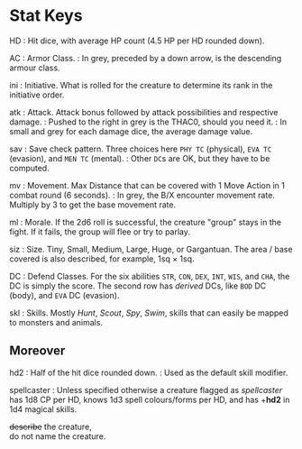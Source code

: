 
# Stat Keys

HD
: Hit dice, with average HP count (4.5 HP per HD rounded down).

AC
: Armor Class.
: In grey, preceded by a down arrow, is the descending armour class.

ini
: Initiative. What is rolled for the creature to determine its rank in the initiative order.

atk
: Attack. Attack bonus followed by attack possibilities and respective damage.
: Pushed to the right in grey is the THAC0, should you need it.
: In small and grey for each damage dice, the average damage value.

sav
: Save check pattern. Three choices here `PHY TC` (physical), `EVA TC` (evasion), and `MEN TC` (mental).
: Other `DC`s are OK, but they have to be computed.

mv
: Movement. Max Distance that can be covered with 1 Move Action in 1 combat round (6 seconds).
: In grey, the B/X encounter movement rate. Multiply by 3 to get the base movement rate.

ml
: Morale. If the 2d6 roll is successful, the creature "group" stays in the fight. If it fails, the group will flee or try to parlay.

siz
: Size. Tiny, Small, Medium, Large, Huge, or Gargantuan. The area / base covered is also described, for example, 1sq × 1sq.

DC
: Defend Classes. For the six abilities `STR`, `CON`, `DEX`, `INT`, `WIS`, and `CHA`, the DC is simply the score. The second row has _derived_ DCs, like `BOD` DC (body), and `EVA` DC (evasion).

skl
: Skills. Mostly _Hunt_, _Scout_, _Spy_, _Swim_, skills that can easily be mapped to monsters and animals.

<!-- COLUMN BREAK -->


## Moreover

hd2
: Half of the hit dice rounded down.
: Used as the default skill modifier.

spellcaster
: Unless specified otherwise a creature flagged as _spellcaster_ has 1d8 CP per HD, knows 1d3 spell colours/forms per HD, and has +**hd2** in 1d4 magical skills.


<!-- .remember -->
~~describe~~ the creature,<br/>do not name the creature.

